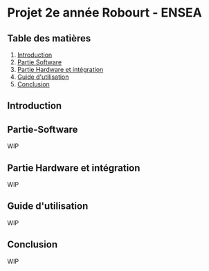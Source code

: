 # Projet 2e année Robourt - ENSEA

## Table des matières

1. [Introduction](#introduction)
2. [Partie Software](#partie-software)
4. [Partie Hardware et intégration](#partie-hardware-et-intégration)
5. [Guide d'utilisation](#guide-dutilisation)
6. [Conclusion](#conclusion)

## Introduction


## Partie-Software


WIP

## Partie Hardware et intégration


WIP

## Guide d'utilisation

WIP


## Conclusion

WIP 

